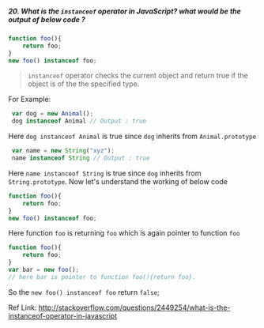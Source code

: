 ##### 20. What is the `instanceof` operator in JavaScript? what would be the output of below code ? 

```javascript
function foo(){ 
	return foo; 
}
new foo() instanceof foo;
```
> `instanceof` operator checks the current object and return true if the object is of the the specified type.

For Example: 

```javascript
 var dog = new Animal();
 dog instanceof Animal // Output : true
```
Here `dog instanceof Animal` is true since `dog` inherits from `Animal.prototype`

```javascript
 var name = new String("xyz");
 name instanceof String // Output : true
```
Here `name instanceof String` is true since `dog` inherits from `String.prototype`. Now let's understand the working of below code 

```javascript
function foo(){ 
	return foo; 
}
new foo() instanceof foo;
```
Here function `foo` is returning `foo` which is again pointer to function `foo`

```javascript
function foo(){ 
	return foo; 
}
var bar = new foo();
// here bar is pointer to function foo(){return foo}.
```
So the `new foo() instanceof foo` return `false`;


Ref Link: http://stackoverflow.com/questions/2449254/what-is-the-instanceof-operator-in-javascript

  
 
 







